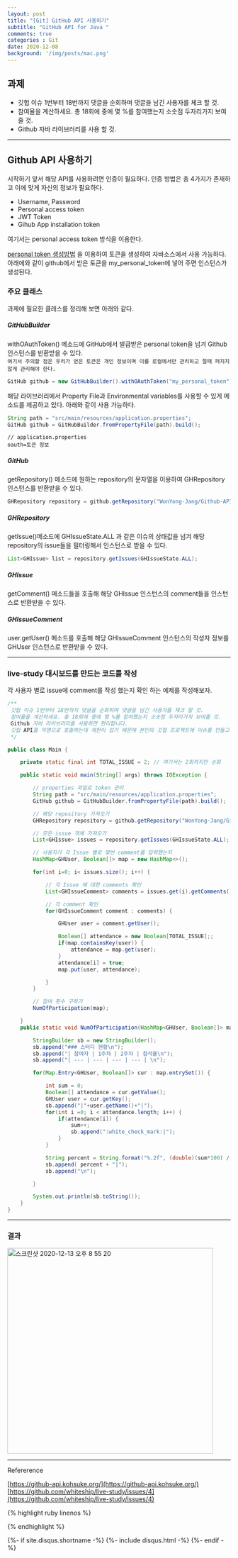 ```yaml
---
layout: post
title: "[Git] GitHub API 사용하기"
subtitle: "GitHub API for Java "
comments: true
categories : Git
date: 2020-12-08
background: '/img/posts/mac.png'
---
```


## 과제 

- 깃헙 이슈 1번부터 18번까지 댓글을 순회하며 댓글을 남긴 사용자를 체크 할 것.   
- 참여율을 계산하세요. 총 18회에 중에 몇 %를 참여했는지 소숫점 두자리가지 보여줄 것.   
- Github 자바 라이브러리를 사용 할 것.    

- - - 

## Github API 사용하기 

시작하기 앞서 해당 API를 사용하려면 인증이 필요하다. 인증 방법은 총 4가지가 
존재하고 이에 맞게 자신의 정보가 필요하다.

- Username, Password   
- Personal access token   
- JWT Token   
- Gihub App installation token   

여기서는 personal access token 방식을 이용한다.   

[personal token 생성방법](https://docs.github.com/en/free-pro-team@latest/github/authenticating-to-github/creating-a-personal-access-token) 을 이용하여 
토큰을 생성하여 자바소스에서 사용 가능하다. 아래에와 같이 github에서 받은 토큰을 my_personal_token에 넣어 주면 인스턴스가 
생성된다.   

### 주요 클래스    

과제에 필요한 클래스를 정리해 보면 아래와 같다.   

##### GitHubBuilder   

withOAuthToken() 메소드에 GitHub에서 발급받은 personal token을 넘겨 Github 인스턴스를 
반환받을 수 있다.   
`여기서 주의할 점은 우리가 얻은 토큰은 개인 정보이며 이를 로컬에서만 관리하고 절때 퍼지지 않게 관리해야 한다.   `   

```java
GitHub github = new GitHubBuilder().withOAuthToken("my_personal_token").build();
```

해당 라이브러리에서 Property File과 Environmental variables를 사용할 수 있게 메소드를 제공하고 있다. 아래와 같이 
사용 가능하다.   

```java
String path = "src/main/resources/application.properties";
GitHub github = GitHubBuilder.fromPropertyFile(path).build();
```

```
// application.properties
oauth=토큰 정보 
```

##### GitHub   

getRepository() 메소드에 원하는 repository의 문자열을 이용하여 GHRepository 인스턴스를 반환받을 수 있다.   

```java
GHRepository repository = github.getRepository("WonYong-Jang/Github-API-Practice");
```

##### GHRepository   

getIssue()메소드에 GHIssueState.ALL 과 같은 이슈의 상태값을 넘겨 해당 repository의 issue들을 필터링해서 인스턴스로 받을 수 있다.   

```java
List<GHIssue> list = repository.getIssues(GHIssueState.ALL);
```

##### GHIssue     

getComment() 메소드들을 호출해 해당 GHIssue 인스턴스의 comment들을 인스턴스로 반환받을 수 있다.     

##### GHIssueComment 

user.getUser() 메소드를 호출해 해당 GHIssueComment 인스턴스의 작성자 정보를 GHUser 인스턴스로 반환받을 수 있다.   

- - -  

### live-study 대시보드를 만드는 코드를 작성 

각 사용자 별로 issue에 comment를 작성 했는지 확인 하는 예제를 작성해보자.   

```java
/**
 깃헙 이슈 1번부터 18번까지 댓글을 순회하며 댓글을 남긴 사용자를 체크 할 것.
 참여율을 계산하세요. 총 18회에 중에 몇 %를 참여했는지 소숫점 두자리가지 보여줄 것.
 Github 자바 라이브러리를 사용하면 편리합니다.
 깃헙 API를 익명으로 호출하는데 제한이 있기 때문에 본인의 깃헙 프로젝트에 이슈를 만들고 테스트를 하시면 더 자주 테스트할 수 있습니다.
 */

public class Main {

    private static final int TOTAL_ISSUE = 2; // 여기서는 2회까지만 순회

    public static void main(String[] args) throws IOException {

        // properties 파일로 token 관리
        String path = "src/main/resources/application.properties";
        GitHub github = GitHubBuilder.fromPropertyFile(path).build();

        // 해당 repository 가져오기
        GHRepository repository = github.getRepository("WonYong-Jang/Github-API-Practice");

        // 모든 issue 객체 가져오기
        List<GHIssue> issues = repository.getIssues(GHIssueState.ALL);

        // 사용자가 각 Issue 별로 몇번 comment를 입력했는지
        HashMap<GHUser, Boolean[]> map = new HashMap<>();

        for(int i=0; i< issues.size(); i++) {

            // 각 Issue 에 대한 comments 확인
            List<GHIssueComment> comments = issues.get(i).getComments();

            // 각 comment 확인
            for(GHIssueComment comment : comments) {

                GHUser user = comment.getUser();

                Boolean[] attendance = new Boolean[TOTAL_ISSUE];;
                if(map.containsKey(user)) {
                    attendance = map.get(user);
                }
                attendance[i] = true;
                map.put(user, attendance);

            }
        }

        // 참여 횟수 구하기
        NumOfParticipation(map);

    }
    public static void NumOfParticipation(HashMap<GHUser, Boolean[]> map) throws IOException {

        StringBuilder sb = new StringBuilder();
        sb.append("### 스터디 현황\n");
        sb.append("| 참여자 | 1주차 | 2주차 | 참석율\n");
        sb.append("| --- | --- | --- | --- | \n");

        for(Map.Entry<GHUser, Boolean[]> cur : map.entrySet()) {

            int sum = 0;
            Boolean[] attendance = cur.getValue();
            GHUser user = cur.getKey();
            sb.append("|"+user.getName()+"|");
            for(int i =0; i < attendance.length; i++) {
                if(attendance[i]) {
                    sum++;
                    sb.append(":white_check_mark:|");
                }
            }

            String percent = String.format("%.2f", (double)(sum*100) / TOTAL_ISSUE);
            sb.append( percent + "|");
            sb.append("\n");

        }

        System.out.println(sb.toString());
    }
}
```


- - -

### 결과   

<img width="464" alt="스크린샷 2020-12-13 오후 8 55 20" src="https://user-images.githubusercontent.com/26623547/102011130-aac64f80-3d85-11eb-8d71-633c8df38fa3.png">   

- - - 

Refererence  

[https://github-api.kohsuke.org/](https://github-api.kohsuke.org/)   
[https://github.com/whiteship/live-study/issues/4](https://github.com/whiteship/live-study/issues/4)   


{% highlight ruby linenos %}

{% endhighlight %}


{%- if site.disqus.shortname -%}
    {%- include disqus.html -%}
{%- endif -%}

